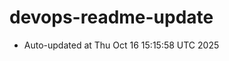 # devops-readme-update
<!--START_SECTION:activity-->
- Auto-updated at Thu Oct 16 15:15:58 UTC 2025
<!--END_SECTION:activity-->
